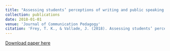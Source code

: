 ```yaml
---
title: "Assessing students’ perceptions of writing and public speaking self-efficacy in a composition and communication course"
collection: publications
date: 2018-01-01
venue: 'Journal of Communication Pedagogy'
citation: 'Frey, T. K., & Vallade, J. (2018). Assessing students’ perceptions of writing and public speaking self-efficacy in a composition and communication course. _Journal of Communication Pedagogy, 1_, 27-39. https://doi.org/10.31446/JCP.2018.08.'
---
```


[Download paper here](http://tkodyfrey.github.io/files/Self-Efficacy.pdf)
